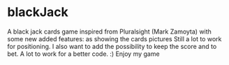 # blackJack 
A black jack cards game inspired from Pluralsight (Mark Zamoyta)  with some new added features: as showing the cards pictures
Still a lot to work for positioning. 
I also want to add the possibility to keep the score and to bet. 
A lot to work for a better code.
:)
Enjoy my game 
